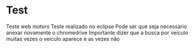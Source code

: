 # Test
Teste web motors
Teste realizado no eclipse
Pode ser que seja necessario anexar novamente o chromedrive
Importante dizer que a busca por veiculo muitas vezes o veiculo aparece e as vezes não

